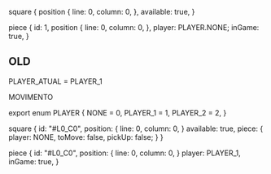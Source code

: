 square {
  position {
    line: 0,
    column: 0,
  },
  available: true,
}

piece {
  id: 1,
  position {
    line: 0,
    column: 0,
  },
  player: PLAYER.NONE;
  inGame: true,
}

## OLD ##

PLAYER_ATUAL = PLAYER_1
   
   MOVIMENTO

export enum PLAYER {
   NONE = 0,
   PLAYER_1 = 1,
   PLAYER_2 = 2,
}

square {
   id: "#L0_C0",
   position: {
      line: 0,
      column: 0,
   }
   available: true,
   piece: {
      player: NONE,
      toMove: false,
      pickUp: false;
   }
}

piece {
   id: "#L0_C0",
   position: {
      line: 0,
      column: 0,
   }
   player: PLAYER_1,
   inGame: true,
}
